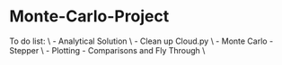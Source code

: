 # Monte-Carlo-Project
To do list: \\
    - Analytical Solution \\
    - Clean up Cloud.py \\
    - Monte Carlo - Stepper \\
    - Plotting - Comparisons and Fly Through \\
